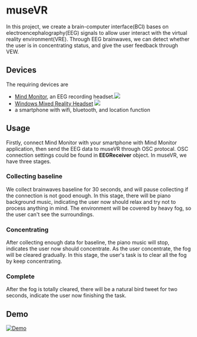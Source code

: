 # museVR


In this project, we create a brain-computer interface(BCI) bases on electroencephalography(EEG) signals to allow user interact with the virtual reality environment(VRE). Through EEG brainwaves, we can detect whether the user is in concentrating status, and give the user feedback through VEW. 

## Devices
The requiring devices are
 - [Mind Monitor](https://mind-monitor.com/), an EEG recording headset.![](https://i.imgur.com/ti20wt5.png)
 - [Windows Mixed Reality Headset](https://www.acer.com/ac/en/US/content/series/wmr)
![](https://i.imgur.com/xzJRNDy.png)
 - a smartphone with wifi, bluetooth, and location function

## Usage
Firstly, connect Mind Monitor with your smartphone with Mind Monitor application, then send the EEG data to museVR through OSC protocal. OSC connection settings could be found in **EEGReceiver** object.
In museVR, we have three stages.
### Collecting baseline
We collect brainwaves baseline for 30 seconds, and will pause collecting if the connection is not good enough. In this stage, there will be piano background music, indicating the user now should relax and try not to process anything in mind. The environment will be covered by heavy fog, so the user can't see the surroundings.

### Concentrating
After collecting enough data for baseline, the piano music will stop, indicates the user now should concentrate. As the user concentrate, the fog will be cleared gradually. In this stage, the user's task is to clear all the fog by keep concentrating.

### Complete
After the fog is totally cleared, there will be a natural bird tweet for two seconds, indicate the user now finishing the task.

## Demo
[![Demo](https://img.youtube.com/vi/BerILb4paMs/0.jpg)](https://www.youtube.com/watch?v=BerILb4paMs)

